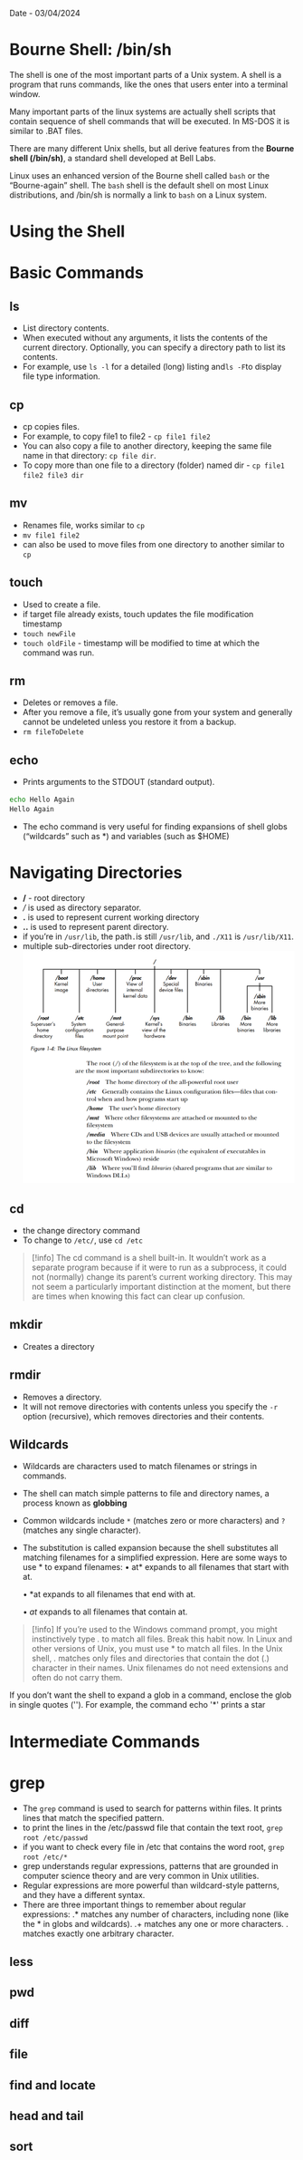 Date - 03/04/2024
# Bourne Shell: /bin/sh
The shell is one of the most important parts of a Unix system. A shell is a program that runs commands, like the ones that users enter into a terminal window.

Many important parts of the linux systems are actually shell scripts that contain sequence of shell commands that will be executed. In MS-DOS it is similar to .BAT files.

There are many different Unix shells, but all derive features from the **Bourne shell (/bin/sh)**, a standard shell developed at Bell Labs.

Linux uses an enhanced version of the Bourne shell called `bash` or the “Bourne-again” shell. The `bash` shell is the default shell on most Linux distributions, and /bin/sh is normally a link to `bash` on a Linux system.
# Using the Shell
# Basic Commands
## ls
- List directory contents.
- When executed without any arguments, it lists the contents of the current directory. Optionally, you can specify a directory path to list its contents.
- For example, use `ls -l` for a detailed (long) listing and` ls -F `to display file type information.
## cp
- cp copies files. 
- For example, to copy file1 to file2 - `cp file1 file2`
- You can also copy a file to another directory, keeping the same file name in that directory: `cp file dir`.
- To copy more than one file to a directory (folder) named dir - `cp file1 file2 file3 dir`
## mv
- Renames file, works similar to `cp`
- `mv file1 file2`
- can also be used to move files from one directory to another similar to `cp`
## touch
- Used to create a file.
- if target file already exists, touch updates the file modification timestamp
- `touch newFile`
- `touch oldFile` - timestamp will be modified to time at which the command was run.
## rm
- Deletes or removes a file.
- After you remove a file, it’s usually gone from your system and generally cannot be undeleted unless you restore it from a backup.
- `rm fileToDelete`
## echo
- Prints arguments to the STDOUT (standard output).
```bash
echo Hello Again
Hello Again
```
- The echo command is very useful for finding expansions of shell globs (“wildcards” such as *) and variables (such as $HOME)

# Navigating Directories
- **/** - root directory
- */* is used as directory separator.
- **.** is used to represent current working directory
- **..** is used to represent parent directory.
- if you’re in `/usr/lib`, the path` . `is still `/usr/lib`, and `./X11` is `/usr/lib/X11`.
- multiple sub-directories under root directory.
![](Screenshots/1.4%20Linux%20File%20System.png)
## cd
- the change directory command
- To change to `/etc/`, use `cd /etc`

>[!info]
>The cd command is a shell built-in. It wouldn’t work as a separate program because
if it were to run as a subprocess, it could not (normally) change its parent’s current working directory. This may not seem a particularly important distinction at the moment, but there are times when knowing this fact can clear up confusion.
## mkdir
- Creates a directory
## rmdir
- Removes a directory.
- It will not remove directories with contents unless you specify the `-r` option (recursive), which removes directories and their contents.
## Wildcards
- Wildcards are characters used to match filenames or strings in commands. 
- The shell can match simple patterns to file and directory names, a process known as **globbing**
- Common wildcards include `*` (matches zero or more characters) and `?` (matches any single character).
- The substitution is called expansion because the shell substitutes all matching filenames for a simplified expression. Here are some ways to use * to expand filenames:
	• at* expands to all filenames that start with at.
	
	• *at expands to all filenames that end with at.
	
	• *at* expands to all filenames that contain at.

>[!info]
>If you’re used to the Windows command prompt, you might instinctively type *.* to match all files. Break this habit now. In Linux and other versions of Unix, you must use * to match all files. In the Unix shell, *.* matches only files and directories that contain the dot (.) character in their names. Unix filenames do not need extensions and often do not carry them.

If you don’t want the shell to expand a glob in a command, enclose the glob in single quotes (''). For example, the command echo '*' prints a star

# Intermediate Commands
# grep
- The `grep` command is used to search for patterns within files. It prints lines that match the specified pattern.
- to print the lines in the /etc/passwd file that contain the text root, `grep root /etc/passwd`
- if you want to check every file in /etc that contains the word root, `grep root /etc/*`
- grep understands regular expressions, patterns that are grounded in computer science theory and are very common in Unix utilities. 
- Regular expressions are more powerful than wildcard-style patterns, and they have a different syntax. 
- There are three important things to remember about regular expressions:
	.* matches any number of characters, including none (like the * in globs and wildcards).
	.+ matches any one or more characters.
	. matches exactly one arbitrary character.
## less
## pwd
## diff
## file
## find and locate
## head and tail
## sort

